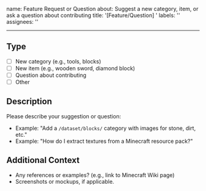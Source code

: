 name: Feature Request or Question
about: Suggest a new category, item, or ask a question about contributing
title: '[Feature/Question] '
labels: ''
assignees: ''

---

## Type

- [ ] New category (e.g., tools, blocks)
- [ ] New item (e.g., wooden sword, diamond block)
- [ ] Question about contributing
- [ ] Other

## Description

Please describe your suggestion or question:

- Example: "Add a `/dataset/blocks/` category with images for stone, dirt, etc."
- Example: "How do I extract textures from a Minecraft resource pack?"

## Additional Context

- Any references or examples? (e.g., link to Minecraft Wiki page)
- Screenshots or mockups, if applicable.
